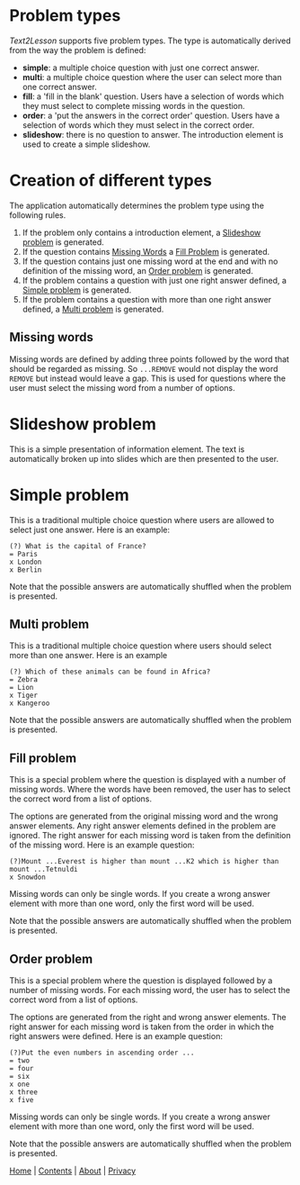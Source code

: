 # Problem types

_Text2Lesson_ supports five problem types. The type is automatically derived
from the way the problem is defined:

- **simple**: a multiple choice question with just one correct answer.
- **multi**: a multiple choice question where the user can select more than one
  correct answer.
- **fill**: a 'fill in the blank' question. Users have a selection of words which
  they must select to complete missing words in the question.
- **order**: a 'put the answers in the correct order' question. Users have a
  selection of words which they must select in the correct order.
- **slideshow**: there is no question to answer. The introduction element is
  used to create a simple slideshow.

# Creation of different types

The application automatically determines the problem type using the following
rules.

1. If the problem only contains a introduction element, a
   [Slideshow problem](#slideshow-problem) is generated.
1. If the question contains [Missing Words](#missing-words) a
   [Fill Problem](#fill-problem) is generated.
1. If the question contains just one missing word at the end and with no definition
   of the missing word, an [Order problem](#order-problem) is generated.
1. If the problem contains a question with just one right answer defined, a
   [Simple problem](#simple-problem) is generated.
1. If the problem contains a question with more than one right answer defined,
   a [Multi problem](#multi-problem) is generated.

## Missing words

Missing words are defined by adding three points followed by the word that
should be regarded as missing. So `...REMOVE` would not display the word
`REMOVE` but instead would leave a gap. This is used for questions where the user
must select the missing word from a number of options.

# Slideshow problem

This is a simple presentation of information element. The text is automatically
broken up into slides which are then presented to the user.

# Simple problem

This is a traditional multiple choice question where users are allowed to select
just one answer. Here is an example:

```
(?) What is the capital of France?
= Paris
x London
x Berlin
```

Note that the possible answers are automatically shuffled when the problem is
presented.

## Multi problem

This is a traditional multiple choice question where users should select more
than one answer. Here is an example

```
(?) Which of these animals can be found in Africa?
= Zebra
= Lion
x Tiger
x Kangeroo
```

Note that the possible answers are automatically shuffled when the problem is
presented.

## Fill problem

This is a special problem where the question is displayed with a number of
missing words. Where the words have been removed, the user has to select the
correct word from a list of options.

The options are generated from the original missing word and the wrong answer
elements. Any right answer elements defined in the problem are ignored.
The right answer for each missing word is taken from the definition of
the missing word. Here is an example question:

```
(?)Mount ...Everest is higher than mount ...K2 which is higher than mount ...Tetnuldi
x Snowdon
```

Missing words can only be single words. If you create a wrong answer element
with more than one word, only the first word will be used.

Note that the possible answers are automatically shuffled when the problem is
presented.

## Order problem

This is a special problem where the question is displayed followed by a number
of missing words. For each missing word, the user has to select the correct word
from a list of options.

The options are generated from the right and wrong answer elements. The right
answer for each missing word is taken from the order in which
the right answers were defined. Here is an example question:

```
(?)Put the even numbers in ascending order ...
= two
= four
= six
x one
x three
x five
```

Missing words can only be single words. If you create a wrong answer element
with more than one word, only the first word will be used.

Note that the possible answers are automatically shuffled when the problem is
presented.

[Home](./index.md) | [Contents](./contents.md) | [About](./about.md) | [Privacy](./privacy.md)
